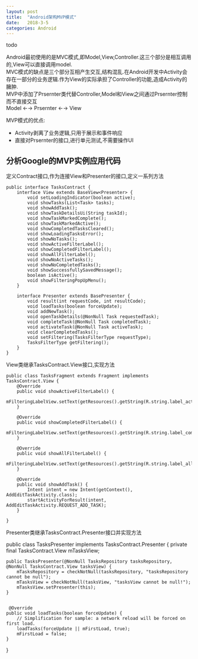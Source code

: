 ```yaml
---
layout: post
title:  "Android架构MVP模式"
date:   2018-3-5
categories: Android
---
```

todo

Android最初使用的是MVC模式,即Model,View,Controller.这三个部分是相互调用的,View可以直接调用model.    
MVC模式的缺点是三个部分互相产生交互,结构混乱.在Android开发中Activity会存在一部分的业务逻辑.作为View的实际承担了Controller的功能,造成Activity的臃肿.    
MVP中添加了Prsernter类代替Controller,Model和View之间通过Prsernter控制而不直接交互    
Model ←→ Prsernter ←→ View

MVP模式的优点:    

* Activity剥离了业务逻辑,只用于展示和事件响应
* 直接对Prsernter的接口,进行单元测试,不需要操作UI

## 分析Google的MVP实例应用代码

定义Contract接口,作为连接View和Presenter的接口,定义一系列方法

    public interface TasksContract {
        interface View extends BaseView<Presenter> {
            void setLoadingIndicator(boolean active);
            void showTasks(List<Task> tasks);
            void showAddTask();
            void showTaskDetailsUi(String taskId);
            void showTaskMarkedComplete();
            void showTaskMarkedActive();
            void showCompletedTasksCleared();
            void showLoadingTasksError();
            void showNoTasks();
            void showActiveFilterLabel();
            void showCompletedFilterLabel();
            void showAllFilterLabel();
            void showNoActiveTasks();
            void showNoCompletedTasks();
            void showSuccessfullySavedMessage();
            boolean isActive();
            void showFilteringPopUpMenu();
        }

        interface Presenter extends BasePresenter {
            void result(int requestCode, int resultCode);
            void loadTasks(boolean forceUpdate);
            void addNewTask();
            void openTaskDetails(@NonNull Task requestedTask);
            void completeTask(@NonNull Task completedTask);
            void activateTask(@NonNull Task activeTask);
            void clearCompletedTasks();
            void setFiltering(TasksFilterType requestType);
            TasksFilterType getFiltering();
        }
    }

View类继承TasksContract.View接口,实现方法

    public class TasksFragment extends Fragment implements TasksContract.View {
        @Override
        public void showActiveFilterLabel() {
            mFilteringLabelView.setText(getResources().getString(R.string.label_active));
        }

        @Override
        public void showCompletedFilterLabel() {
            mFilteringLabelView.setText(getResources().getString(R.string.label_completed));
        }

        @Override
        public void showAllFilterLabel() {
            mFilteringLabelView.setText(getResources().getString(R.string.label_all));
        }

        @Override
        public void showAddTask() {
            Intent intent = new Intent(getContext(), AddEditTaskActivity.class);
            startActivityForResult(intent, AddEditTaskActivity.REQUEST_ADD_TASK);
        }

    }

Presenter类继承TasksContract.Presenter接口并实现方法

public class TasksPresenter implements TasksContract.Presenter {
    private final TasksContract.View mTasksView;

    public TasksPresenter(@NonNull TasksRepository tasksRepository, @NonNull TasksContract.View tasksView) {
        mTasksRepository = checkNotNull(tasksRepository, "tasksRepository cannot be null");
        mTasksView = checkNotNull(tasksView, "tasksView cannot be null!");
        mTasksView.setPresenter(this);
    }


     @Override
    public void loadTasks(boolean forceUpdate) {
        // Simplification for sample: a network reload will be forced on first load.
        loadTasks(forceUpdate || mFirstLoad, true);
        mFirstLoad = false;
    }
    
}